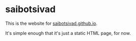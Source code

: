 # saibotsivad

This is the website for [saibotsivad.github.io](http://saibotsivad.github.io).

It's simple enough that it's just a static HTML page, for now.
